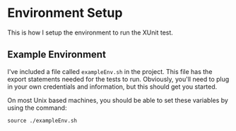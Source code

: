 # Environment Setup

This is how I setup the environment to run the XUnit test. 

## Example Environment  

I've included a file called `exampleEnv.sh` in the project. This file has the export statements needed for the tests to run. Obviously, you'll need to plug in your own credentials and information, but this should get you started. 

On most Unix based machines, you should be able to set these variables by using the command:

```terminal
source ./exampleEnv.sh
```
